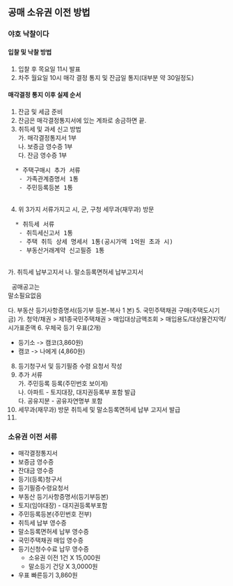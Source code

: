 ## 공매 소유권 이전 방법

### 야호 낙찰이다
#### 입찰 및 낙찰 방법
1. 입찰 후 목요일 11시 발표
2. 차주 월요일 10시 매각 결정 통지 및 잔금일 통지(대부분 약 30일정도)

#### 매각결정 통지 이후 실제 순서
1. 잔금 및 세금 준비
2. 잔금은 매각결정통지서에 있는 계좌로 송금하면 끝.
3. 취득세 및 과세 신고 방법 \
  가. 매각결정통지서 1부 \
  나. 보증금 영수증 1부 \
  다. 잔금 영수증 1부 
  <pre>
  * 주택구매시 추가 서류
   - 가족관계증명서 1통
   - 주민등록등본 1통
  </pre>
4. 위 3가지 서류가지고 시, 군, 구청 세무과(재무과) 방문
  <pre>
  * 취득세 서류
   - 취득세신고서 1통
   - 주택 취득 상세 명세서 1통(공시가액 1억원 초과 시)
   - 부동산거래계약 신고필증 1통
  </pre>
  가. 취득세 납부고지서
  나. 말소등록면허세 납부고지서
     <pre>
       공매공고는 말소필요없음
     </pre>
  다. 부동산 등기사항증명서(등기부 등본-복사 1 본)
5. 국민주택채권 구매(주택도시기금)
  가. 청약/채권 > 제1종국민주택채권 > 매입대상금액조회 > 매입용도/대상물건지역/시가표준액
6. 우체국 등기 우표(2개)
   * 등기소 -> 캠코(3,860원)
   * 캠코 -> 나에게 (4,860원)
8. 등기청구서 및 등기필증 수령 요청서 작성
9. 추가 서류 \
  가. 주민등록 등록(주민번호 보이게) \
  나. 아파트 - 토지대장, 대지권등록부 포함 발급\
  다. 공유지분 - 공유자연명부 포함
8. 세무과(재무과) 방문 취득세 및 말소등록면허세 납부 고지서 발급
9. 


### 소유권 이전 서류
* 매각결정통지서
* 보증금 영수증
* 잔대금 영수증
* 등기(등록)청구서
* 등기필증수령요청서
* 부동산 등기사항증명서(등기부등본)
* 토지(임야대장) - 대지권등록부포함
* 주민등록등본(주민번호 전부)
* 취득세 납부 영수증
* 말소등록면허세 납부 영수증
* 국민주택채권 매입 영수증
* 등기신청수수료 납무 영수증
  * 소유권 이전 1건 X 15,000원
  * 말소등기 건당 X 3,0000원
* 우표 빠른등기 3,860원
